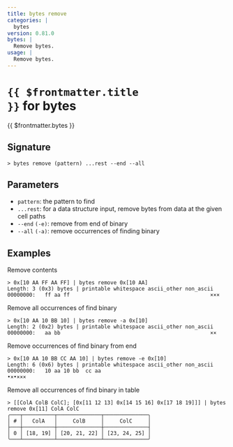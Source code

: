 ```yaml
---
title: bytes remove
categories: |
  bytes
version: 0.81.0
bytes: |
  Remove bytes.
usage: |
  Remove bytes.
---
```


# <code>{{ $frontmatter.title }}</code> for bytes

<div class='command-title'>{{ $frontmatter.bytes }}</div>

## Signature

```> bytes remove (pattern) ...rest --end --all```

## Parameters

 -  `pattern`: the pattern to find
 -  `...rest`: for a data structure input, remove bytes from data at the given cell paths
 -  `--end` `(-e)`: remove from end of binary
 -  `--all` `(-a)`: remove occurrences of finding binary

## Examples

Remove contents
```shell
> 0x[10 AA FF AA FF] | bytes remove 0x[10 AA]
Length: 3 (0x3) bytes | printable whitespace ascii_other non_ascii
00000000:   ff aa ff                                             ×××

```

Remove all occurrences of find binary
```shell
> 0x[10 AA 10 BB 10] | bytes remove -a 0x[10]
Length: 2 (0x2) bytes | printable whitespace ascii_other non_ascii
00000000:   aa bb                                                ××

```

Remove occurrences of find binary from end
```shell
> 0x[10 AA 10 BB CC AA 10] | bytes remove -e 0x[10]
Length: 6 (0x6) bytes | printable whitespace ascii_other non_ascii
00000000:   10 aa 10 bb  cc aa                                   •×•×××

```

Remove all occurrences of find binary in table
```shell
> [[ColA ColB ColC]; [0x[11 12 13] 0x[14 15 16] 0x[17 18 19]]] | bytes remove 0x[11] ColA ColC
╭───┬──────────┬──────────────┬──────────────╮
│ # │   ColA   │     ColB     │     ColC     │
├───┼──────────┼──────────────┼──────────────┤
│ 0 │ [18, 19] │ [20, 21, 22] │ [23, 24, 25] │
╰───┴──────────┴──────────────┴──────────────╯

```
